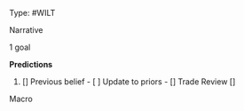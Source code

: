 Type: #WILT 




Narrative

1 goal


**Predictions**

1) []
Previous belief - 
[ ]
Update to priors - 
[]
Trade Review
[]





Macro
